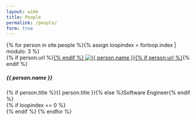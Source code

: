 ```yaml
---
layout: wide
title: People
permalink: /people/
form: true
---
```


<!-- Page Content -->
<div class="container">
  <div class="row">
  {% for person in site.people %}{% assign loopindex = forloop.index | modulo: 3 %}
    <div class="col-xl-4 col-md-6 mb-4">
      <div class="card border-0 shadow">{% if person.url %}<a href="{{ site.baseurl }}{{ person.url }}">{% endif %}
        <img src="{{ site.baseurl }}/assets/img/people/{{ person.image }}" class="card-img-top" alt="{{ person.name }}" style="object-fit: contain;">{% if person.url %}</a>{% endif %}
        <div class="card-body text-center">
          <h5 class="card-title mb-0">{{ person.name }}</h5>
          <div class="card-text text-black-50">{% if person.title %}{{ person.title }}{% else %}Software Engineer{% endif %}</div>
        </div>
      </div>
    </div>{% if loopindex == 0 %}</div><div class="row">{% endif %}
{% endfor %}
</div>
